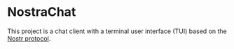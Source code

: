 # NostraChat

This project is a chat client with a terminal user interface (TUI) based on the [Nostr protocol](https://github.com/nostr-protocol/nostr).


